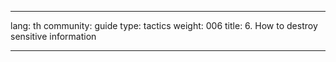 

---

lang: th
community: guide
type: tactics
weight: 006
title: 6. How to destroy sensitive information

---

<stub>

